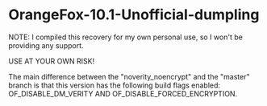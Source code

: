 # OrangeFox-10.1-Unofficial-dumpling

NOTE: I compiled this recovery for my own personal use, so I won't be providing any support.

USE AT YOUR OWN RISK!

The main difference between the "noverity_noencrypt" and the "master" branch is that this version has the following build flags enabled: OF_DISABLE_DM_VERITY AND OF_DISABLE_FORCED_ENCRYPTION.
